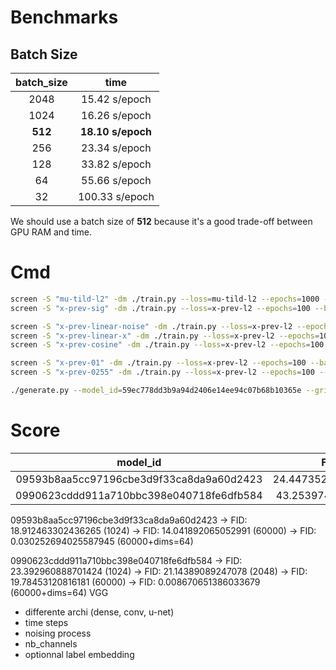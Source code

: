 # Benchmarks

## Batch Size

| batch_size |       time        |
| :--------: | :---------------: |
|    2048    |   15.42 s/epoch   |
|    1024    |   16.26 s/epoch   |
|  **512**   | **18.10 s/epoch** |
|    256     |   23.34 s/epoch   |
|    128     |   33.82 s/epoch   |
|     64     |   55.66 s/epoch   |
|     32     |  100.33 s/epoch   |

We should use a batch size of **512** because it's a good trade-off between GPU RAM and time.

# Cmd

```bash
screen -S "mu-tild-l2" -dm ./train.py --loss=mu-tild-l2 --epochs=1000 --batch_size=512;
screen -S "x-prev-sig" -dm ./train.py --loss=x-prev-l2 --epochs=100 --batch_size=512 --scheduler=linear-gamma-bar;

screen -S "x-prev-linear-noise" -dm ./train.py --loss=x-prev-l2 --epochs=100 --batch_size=512 --scheduler=linear-noise;
screen -S "x-prev-linear-x" -dm ./train.py --loss=x-prev-l2 --epochs=100 --batch_size=512 --scheduler=linear-x;
screen -S "x-prev-cosine" -dm ./train.py --loss=x-prev-l2 --epochs=100 --batch_size=512 --scheduler=cosine;

screen -S "x-prev-01" -dm ./train.py --loss=x-prev-l2 --epochs=100 --batch_size=512 --normalize_range=0,1;
screen -S "x-prev-0255" -dm ./train.py --loss=x-prev-l2 --epochs=100 --batch_size=512 --normalize_range=0,255;

./generate.py --model_id=59ec778dd3b9a94d2406e14ee94c07b68b10365e --grid;
```

# Score

|                 model_id                 |        FID         |  Precision   |   Recall    |
| :--------------------------------------: | :----------------: | :----------: | :---------: |
| 09593b8aa5cc97196cbe3d9f33ca8da9a60d2423 | 24.447352257962507 | 0.3779296875 | 0.19140625  |
| 0990623cddd911a710bbc398e040718fe6dfb584 | 43.25397445062495  | 0.2431640625 | 0.107421875 |

09593b8aa5cc97196cbe3d9f33ca8da9a60d2423 -> FID:  18.912463302436265 (1024)
                                         -> FID:  14.041892065052991 (60000)
                                         -> FID:  0.030252694025587945 (60000+dims=64)

0990623cddd911a710bbc398e040718fe6dfb584 -> FID:  23.392960888701424 (1024)
                                         -> FID:  21.14389089247078 (2048)
                                         -> FID:  19.78453120816181 (60000)
                                         -> FID:  0.008670651386033679 (60000+dims=64)
VGG

- differente archi (dense, conv, u-net)
- time steps
- noising process
- nb_channels
- optionnal label embedding

